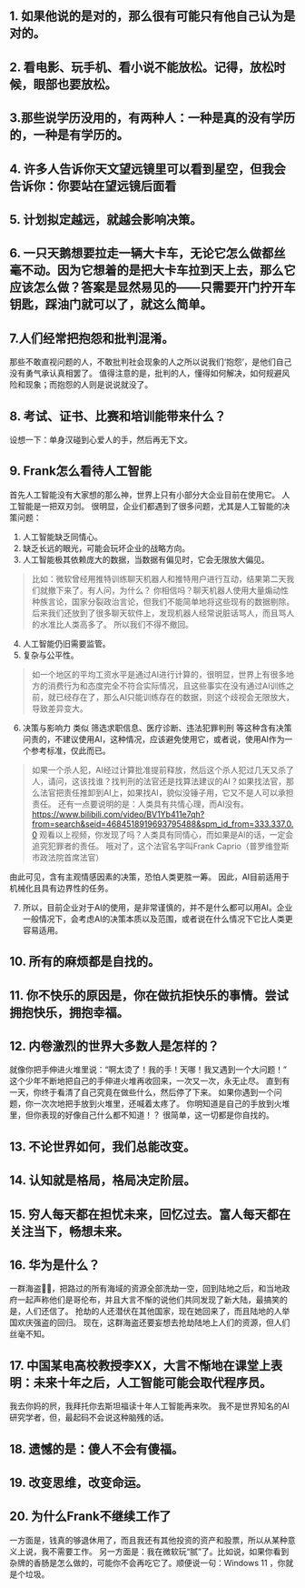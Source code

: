## 1. 如果他说的是对的，那么很有可能只有他自己认为是对的。
## 2. 看电影、玩手机、看小说不能放松。记得，放松时候，眼部也要放松。
## 3.那些说学历没用的，有两种人：一种是真的没有学历的，一种是有学历的。
## 4. 许多人告诉你天文望远镜里可以看到星空，但我会告诉你：你要站在望远镜后面看
## 5. 计划拟定越远，就越会影响决策。
## 6. 一只天鹅想要拉走一辆大卡车，无论它怎么做都丝毫不动。因为它想着的是把大卡车拉到天上去，那么它应该怎么做？答案是显然易见的——只需要开门拧开车钥匙，踩油门就可以了，就这么简单。
## 7.人们经常把抱怨和批判混淆。
那些不敢直视问题的人，不敢批判社会现象的人之所以说我们‘抱怨’，是他们自己没有勇气承认真相罢了。
值得注意的是，批判的人，懂得如何解决，如何规避风险和现象；而抱怨的人则是说说就没了。
## 8. 考试、证书、比赛和培训能带来什么？
设想一下：单身汉碰到心爱人的手，然后再无下文。
## 9. Frank怎么看待人工智能
首先人工智能没有大家想的那么神，世界上只有小部分大企业目前在使用它。
人工智能是一把双刃剑。
很明显，企业们都遇到了很多问题，尤其是人工智能的决策问题：
1. 人工智能缺乏同情心。
2. 缺乏长远的眼光，可能会玩坏企业的战略方向。
3. 人工智能极其依赖庞大的数据，当数据有偏见时，它会无限放大偏见。
> 比如：微软曾经用推特训练聊天机器人和推特用户进行互动，结果第二天我们就撤下来了。有人问，为什么？
> 你相信吗？聊天机器人使用大量煽动性种族言论，国家分裂政治言论，但我们不能简单地将这些现有的数据剔除。后来我们还放到了很多聊天软件上，发现机器人经常说脏话骂人，而且骂人的水准比人类高多了。
> 所以我们不得不撤回。
4. 人工智能仍旧需要监管。
5. 复杂与公平性。
> 如一个地区的平均工资水平是通过AI进行计算的，很明显，世界上有很多地方的消费行为和态度完全不符合实际情况，且这些事实在没有通过AI训练之前，就已经存在了，那么AI只能训练存在的数据，则这个歧视会无限放大，导致差异变大。
6. 决策与影响力
类似 筛选求职信息、医疗诊断、违法犯罪判刑 等这种含有决策问责的，不建议使用AI，这种情况，应该避免使用它，或者说，使用AI作为一个参考标准，仅此而已。

> 如果一个杀人犯，AI经过计算批准提前释放，然后这个杀人犯过几天又杀了人，请问，这该找谁？找判刑的法官还是找算法建议的AI？如果找法官，那么法官把责任推卸到AI上，如果找AI，貌似没锤子用，它又不是人可以承担责任。
还有一点要说明的是：人类具有共情心理，而AI没有。
https://www.bilibili.com/video/BV1Yb411e7qh?from=search&seid=4684518919693795488&spm_id_from=333.337.0.0
观看以上视频，你发现了吗？人类具有同情心，而如果是AI的话，一定会追究犯罪者的责任。
哦对了，这个法官名字叫Frank Caprio（普罗维登斯市政法院首席法官）

由此可见，含有主观情感因素的决策，恐怕人类更胜一筹。
因此，AI目前适用于机械化且具有边界性的任务。

7. 所以，目前企业对于AI的使用，是非常谨慎的，并不是什么都可以用AI。企业一般情况下，会考虑AI的决策本质以及范围，或者说在什么情况下它比人类更容易适用。

## 10. 所有的麻烦都是自找的。
## 11. 你不快乐的原因是，你在做抗拒快乐的事情。尝试拥抱快乐，拥抱幸福。
## 12. 内卷激烈的世界大多数人是怎样的？
就像你把手伸进火堆里说：“啊太烫了！我的手！天哪！我又遇到一个大问题！” 
这个少年不断地把自己的手伸进火堆再收回来，一次又一次，永无止尽。
直到有一天，你终于看清了自己究竟在做些什么，然后停了下来。
如果你遇到一个问题，你一次次地把手放到火堆里，还喊着太疼了。
你明知道是自己的手放到火堆里，但你表现的好像自己什么都不知道！？
很简单，这一切都是你自找的。

## 13. 不论世界如何，我们总能改变。
## 14. 认知就是格局，格局决定阶层。
## 15. 穷人每天都在担忧未来，回忆过去。富人每天都在关注当下，畅想未来。
## 16. 华为是什么？
一群海盗🏴‍☠️，把路过的所有海域的资源全部洗劫一空，回到陆地之后，和当地政府一起声称他们是哥伦布，并且大言不惭的说他们共同发现了新大陆，最搞笑的是，人们还信了。
抢劫的人还潜伏在其他国家，现在她回来了，而且陆地的人举国欢庆强盗的回归。
现在，这群海盗还要妄想去抢劫陆地上人们的资源，但人们丝毫不知。

## 17. 中国某电高校教授李XX，大言不惭地在课堂上表明：未来十年之后，人工智能可能会取代程序员。
我去你妈的屄，我拜托你去斯坦福读十年人工智能再来吹。
我不是世界知名的AI研究学者，但，最起码不会说这种脑残的话。

## 18. 遗憾的是：傻人不会有傻福。
## 19. 改变思维，改变命运。
## 20. 为什么Frank不继续工作了
一方面是，钱真的够退休用了，而且我还有其他投资的资产和股票，所以从某种意义上说，我不需要工作。
另一方面是：我在微软玩“腻”了。比如说，如果你看到杂牌的香肠是怎么做的，可能你不会再吃它了。顺便说一句：Windows 11 ，你就是个垃圾。
